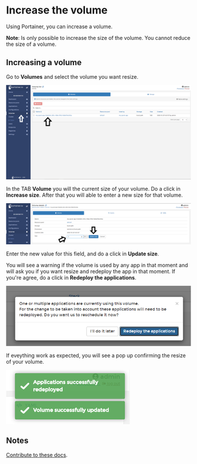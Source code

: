 # Increase the volume

Using Portainer, you can increase a volume. 

<b>Note</b>: Is only possible to increase the size of the volume. You cannot reduce the size of a volume.

## Increasing a volume

Go to <b>Volumes</b> and select the volume you want resize. 

![increase](assets/inspect-1.png)

In the TAB <b>Volume</b> you will the current size of your volume. Do a click in <b>Increase size</b>. After that you will able to enter a new size for that volume.

![increase](assets/resize-2.png)

Enter the new value for this field, and do a click in <b>Update size</b>.

You will see a warning if the volume is used by any app in that moment and will ask you if you want resize and redeploy the app in that moment. If you're agree, do a click in <b>Redeploy the applications</b>.

![increase](assets/resize-3.png)

If eveything work as expected, you will see a pop up confirming the resize of your volume. 

![increase](assets/resize-4.png)

## Notes

[Contribute to these docs](https://github.com/portainer/portainer-docs/blob/master/contributing.md).